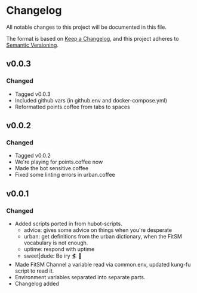 # Changelog

All notable changes to this project will be documented in this file.

The format is based on [Keep a Changelog](https://keepachangelog.com/en/1.0.0/),
and this project adheres to [Semantic Versioning](https://semver.org/spec/v2.0.0.html).

## v0.0.3

### Changed

- Tagged v0.0.3
- Included github vars (in github.env and docker-compose.yml)
- Reformatted points.coffee from tabs to spaces

## v0.0.2

### Changed

- Tagged v0.0.2
- We're playing for points.coffee now
- Made the bot sensitive.coffee
- Fixed some linting errors in urban.coffee

## v0.0.1

### Changed

- Added scripts ported in from hubot-scripts.
  - advice: gives some advice on things when you're desperate
  - urban: get definitions from the urban dictionary, when the FitSM vocabulary is not enough.
  - uptime: respond with uptime
  - sweet|dude: Be iry 🏄 🤙
- Made FitSM Channel a variable read via common.env, updated kung-fu script to read it. 
- Environment variables separated into separate parts.
- Changelog added